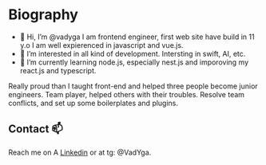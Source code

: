 Biography
=======

- 👋 Hi, I’m @vadyga
I am frontend engineer, first web site have build in 11 y.o
I am well expierenced in javascript and vue.js. 
- 👀 I’m interested in all kind of development. Intersting in swift, AI, etc.
- 🌱 I’m currently learning node.js, especially nest.js and imporoving my react.js and typescript.

Really proud than I taught front-end and helped three people become junior engineers. Team player, helped others with their troubles. Resolve team conflicts, and set up some boilerplates and plugins.

Contact 📫
-----------
Reach me on A [Linkedin](https://www.linkedin.com/in/vadyga/) or at tg: @VadYga.

<!---
vadyga/vadyga is a ✨ special ✨ repository because its `README.md` (this file) appears on your GitHub profile.
You can click the Preview link to take a look at your changes.
--->
